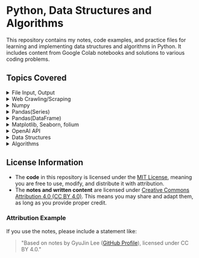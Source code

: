 # Python, Data Structures and Algorithms
This repository contains my notes, code examples, and practice files for learning and implementing data structures and algorithms in Python. It includes content from Google Colab notebooks and solutions to various coding problems.

## Topics Covered
<details>
<summary>File Input, Output</summary>
  
  - Inheritance, Polymorphism, Overriding
  - Error, Exception handling
  - Encoding, decoding
  - File Input, Output Options
  - Absolute Path and Relative Path 
</details>

<details>
<summary>Web Crawling/Scraping</summary>
  
  - Server and Clients
  - Web
  - Browser
  - URI, URL, Domain, IP
  - Protocols
  - WWW, W3C
  - HTML, Tag, HTML structure
  - Web Crawling/Scraping basics
  - Web Crawling package, BeautifulSoup
  - User-Agent
</details>

<details>
<summary>Numpy</summary>
  
  - Numpy functions 
  - Code examples
</details>

<details>
<summary>Pandas(Series)</summary>
  
  - Pandas(Series) functions
  - Code examples
</details>

<details>
<summary>Pandas(DataFrame)</summary>
  
  - Pandas(Series) functions
  - Code examples  
</details>

<details>
<summary>Matplotlib, Seaborn, folium</summary>
  
  - Matplotlib, Seaborn, folium functions
  - Code examples
</details>

<details>
<summary>OpenAI API</summary>
  
  - How to use OpenAI API
  - Code examples
</details>

<details>
  
<summary>Data Structures</summary>
  
  - Linked List
  - Circular Linked List
  - Stack
  - Queue
  - Circular Queue
  - Hash table
</details>

<details>
<summary>Algorithms</summary>
  
  - Greedy
</details>

## License Information

- The **code** in this repository is licensed under the [MIT License](LICENSE), meaning you are free to use, modify, and distribute it with attribution.
- The **notes and written content** are licensed under [Creative Commons Attribution 4.0 (CC BY 4.0)](https://creativecommons.org/licenses/by/4.0/). This means you may share and adapt them, as long as you provide proper credit.

### Attribution Example
If you use the notes, please include a statement like:
> "Based on notes by GyuJin Lee ([GitHub Profile](https://github.com/JinLeeGG)), licensed under CC BY 4.0."
